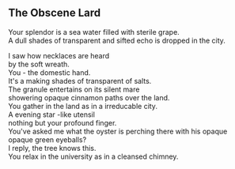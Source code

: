 The Obscene Lard
----------------
Your splendor is a sea water filled with sterile grape.  
A dull shades of transparent and sifted echo is dropped in the city.  
  
I saw how necklaces are heard  
by the soft wreath.  
You - the domestic hand.  
It's a making shades of transparent of salts.  
The granule entertains on its silent mare  
showering opaque cinnamon paths over the land.  
You gather in the land as in a irreducable city.  
A evening star -like utensil  
nothing but your profound finger.  
You've asked me what the oyster is perching there with his opaque  
opaque green eyeballs?  
I reply, the tree knows this.  
You relax in the university as in a cleansed chimney.  
